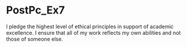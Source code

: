 # PostPc_Ex7
I pledge the highest level of ethical principles in support of academic excellence.  I ensure that all of my work reflects my own abilities and not those of someone else.